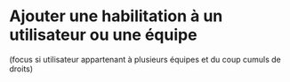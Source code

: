 # Ajouter une habilitation à un utilisateur ou une équipe

(focus si utilisateur appartenant à plusieurs équipes et du coup cumuls de droits)

